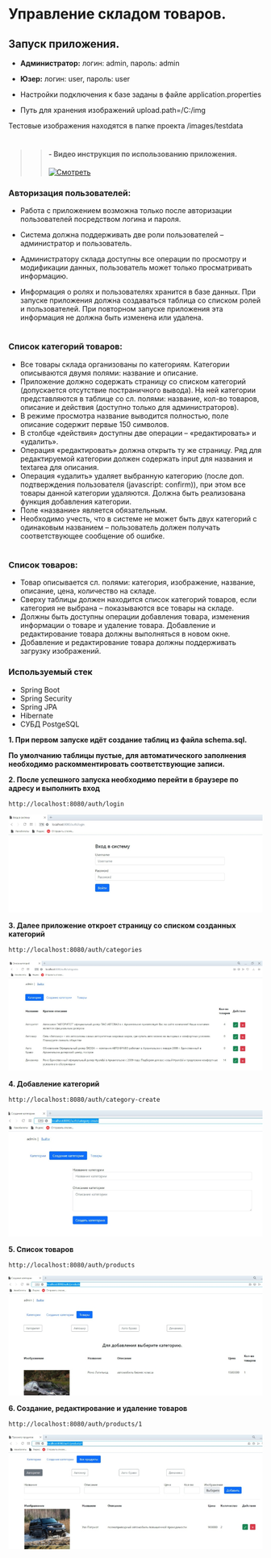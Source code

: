 # Управление складом товаров.

## Запуск приложения.

* **Администратор:** логин: admin, пароль: admin

* **Юзер:** логин: user, пароль: user

* Настройки подключения к базе заданы в файле application.properties 
* Путь для хранения изображений  upload.path=/C:/img

Тестовые изображения находятся в папке проекта /images/testdata

#

> > #### - Видео инструкция по использованию приложения.
> > [![Смотреть](https://upload.wikimedia.org/wikipedia/commons/thumb/3/3f/YOUTUBE--SOCIAL-PLAY.png/320px-YOUTUBE--SOCIAL-PLAY.png)](https://youtu.be/HC8S3sKIqBo)
> > 

### Авторизация пользователей:

* Работа с приложением возможна только после авторизации пользователей посредством логина и пароля.

* Система должна поддерживать две роли пользователей – администратор и пользователь.

* Администратору склада доступны все операции по просмотру и модификации данных, пользователь может только просматривать информацию.

* Информация о ролях  и пользователях хранится в базе данных. При запуске приложения должна создаваться таблица со списком ролей и пользователей. При повторном запуске приложения эта информация не должна быть изменена или удалена.


#
### 	Список категорий товаров:

* Все товары склада организованы по категориям. Категории описываются двумя полями: название и описание. 
* Приложение должно содержать страницу со списком категорий (допускается отсутствие постраничного вывода). На ней категории представляются в таблице со сл. полями: название, кол-во товаров, описание и действия (доступно только для администраторов). 
* В режиме просмотра название выводится полностью, поле описание содержит первые 150 символов. 
* В столбце «действия» доступны две операции – «редактировать» и «удалить».
* Операция «редактировать» должна открыть ту же страницу. Ряд для редактируемой категории должен содержать input для названия и textarea для описания.
* Операция «удалить» удаляет выбранную категорию (после доп. подтверждения пользователя (javascript: confirm)), при этом все товары данной категории удаляются.
Должна быть реализована функция добавления категории.
* Поле «название» является обязательным.
* Необходимо учесть, что в системе не может быть двух категорий с одинаковым названием – пользователь должен получать соответствующее сообщение об ошибке.



#
### 	Список товаров:

* Товар описывается сл. полями: категория, изображение, название, описание, цена, количество на складе.
* Сверху таблицы должен находится список категорий товаров, если категория не выбрана – показываются все товары на складе.
* Должны быть доступны операции добавления товара, изменения информации о товаре и удаление товара. Добавление и редактирование товара должны выполняться в новом окне. 
* Добавление и редактирование товара должны поддерживать загрузку изображений.



### Используемый стек

* Spring Boot
* Spring Security
* Spring JPA
* Hibernate
* СУБД PostgeSQL



**1. При первом запуске идёт создание таблиц из файла schema.sql.**

**По умолчанию таблицы пустые, для автоматического заполнения необходимо раскомментировать соответствующие записи.** 

**2. После успешного запуска необходимо перейти в браузере по адресу и выполнить вход**

```
http://localhost:8080/auth/login
```

![Страница входа](images/1.jpg)


**3. Далее приложение откроет страницу со списком созданных категорий**

```
http://localhost:8080/auth/categories
```

![Страница входа](images/2.jpg)


**4. Добавление категорий**

```
http://localhost:8080/auth/category-create
```

![Страница входа](images/3.jpg)


**5. Список товаров**

```
http://localhost:8080/auth/products
```

![Страница входа](images/4.jpg)

**6. Создание, редактирование и удаление товаров**

```
http://localhost:8080/auth/products/1
```

![Страница входа](images/5.jpg)

